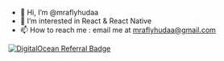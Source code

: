- 👋 Hi, I’m @mraflyhudaa
- 👀 I’m interested in React & React Native
- 📫 How to reach me : email me at mraflyhudaa@gmail.com

[![DigitalOcean Referral Badge](https://web-platforms.sfo2.cdn.digitaloceanspaces.com/WWW/Badge%201.svg)](https://www.digitalocean.com/?refcode=a4eaa45d3d5f&utm_campaign=Referral_Invite&utm_medium=Referral_Program&utm_source=badge)

<!---
mraflyhudaa/mraflyhudaa is a ✨ special ✨ repository because its `README.md` (this file) appears on your GitHub profile.
You can click the Preview link to take a look at your changes.
--->
